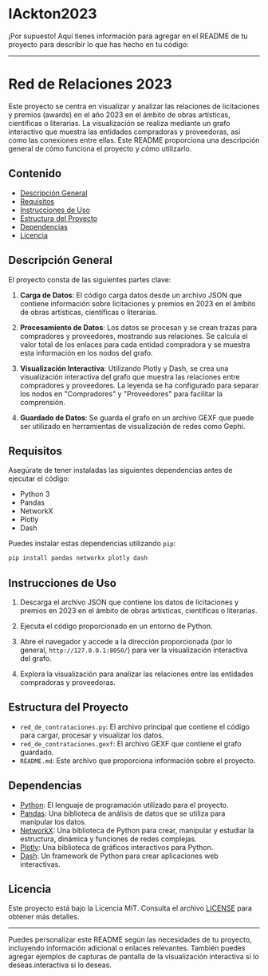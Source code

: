 # IAckton2023

¡Por supuesto! Aquí tienes información para agregar en el README de tu proyecto para describir lo que has hecho en tu código:

---

# Red de Relaciones 2023

Este proyecto se centra en visualizar y analizar las relaciones de licitaciones y premios (awards) en el año 2023 en el ámbito de obras artísticas, científicas o literarias. La visualización se realiza mediante un grafo interactivo que muestra las entidades compradoras y proveedoras, así como las conexiones entre ellas. Este README proporciona una descripción general de cómo funciona el proyecto y cómo utilizarlo.

## Contenido

- [Descripción General](#descripción-general)
- [Requisitos](#requisitos)
- [Instrucciones de Uso](#instrucciones-de-uso)
- [Estructura del Proyecto](#estructura-del-proyecto)
- [Dependencias](#dependencias)
- [Licencia](#licencia)

## Descripción General

El proyecto consta de las siguientes partes clave:

1. **Carga de Datos**: El código carga datos desde un archivo JSON que contiene información sobre licitaciones y premios en 2023 en el ámbito de obras artísticas, científicas o literarias.

2. **Procesamiento de Datos**: Los datos se procesan y se crean trazas para compradores y proveedores, mostrando sus relaciones. Se calcula el valor total de los enlaces para cada entidad compradora y se muestra esta información en los nodos del grafo.

3. **Visualización Interactiva**: Utilizando Plotly y Dash, se crea una visualización interactiva del grafo que muestra las relaciones entre compradores y proveedores. La leyenda se ha configurado para separar los nodos en "Compradores" y "Proveedores" para facilitar la comprensión.

4. **Guardado de Datos**: Se guarda el grafo en un archivo GEXF que puede ser utilizado en herramientas de visualización de redes como Gephi.

## Requisitos

Asegúrate de tener instaladas las siguientes dependencias antes de ejecutar el código:

- Python 3
- Pandas
- NetworkX
- Plotly
- Dash

Puedes instalar estas dependencias utilizando `pip`:

```bash
pip install pandas networkx plotly dash
```

## Instrucciones de Uso

1. Descarga el archivo JSON que contiene los datos de licitaciones y premios en 2023 en el ámbito de obras artísticas, científicas o literarias.

2. Ejecuta el código proporcionado en un entorno de Python.

3. Abre el navegador y accede a la dirección proporcionada (por lo general, `http://127.0.0.1:8050/`) para ver la visualización interactiva del grafo.

4. Explora la visualización para analizar las relaciones entre las entidades compradoras y proveedoras.

## Estructura del Proyecto

- `red_de_contrataciones.py`: El archivo principal que contiene el código para cargar, procesar y visualizar los datos.
- `red_de_contrataciones.gexf`: El archivo GEXF que contiene el grafo guardado.
- `README.md`: Este archivo que proporciona información sobre el proyecto.

## Dependencias

- [Python](https://www.python.org/): El lenguaje de programación utilizado para el proyecto.
- [Pandas](https://pandas.pydata.org/): Una biblioteca de análisis de datos que se utiliza para manipular los datos.
- [NetworkX](https://networkx.github.io/): Una biblioteca de Python para crear, manipular y estudiar la estructura, dinámica y funciones de redes complejas.
- [Plotly](https://plotly.com/): Una biblioteca de gráficos interactivos para Python.
- [Dash](https://dash.plotly.com/): Un framework de Python para crear aplicaciones web interactivas.

## Licencia

Este proyecto está bajo la Licencia MIT. Consulta el archivo [LICENSE](LICENSE) para obtener más detalles.

---

Puedes personalizar este README según las necesidades de tu proyecto, incluyendo información adicional o enlaces relevantes. También puedes agregar ejemplos de capturas de pantalla de la visualización interactiva si lo deseas.interactiva si lo deseas.





